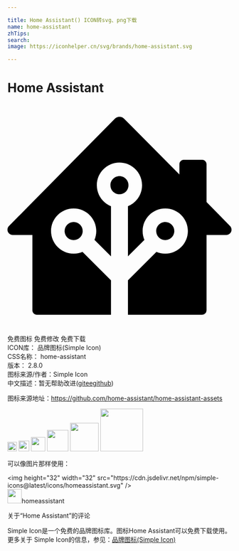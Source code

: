 ```yaml
---

title: Home Assistant() ICON转svg、png下载
name: home-assistant
zhTips: 
search: 
image: https://iconhelper.cn/svg/brands/home-assistant.svg

---
```


# Home Assistant  <small style="font-size: 60%;font-weight: 100"></small>

<div id="svg" class="svg-wrap">
<svg role="img" xmlns="http://www.w3.org/2000/svg" viewBox="0 0 24 24"><title>Home Assistant icon</title><path d="M11.9922 1.3945a.7041.7041 0 00-.498.211L.1621 13.0977A.5634.5634 0 000 13.494a.567.567 0 00.5664.5664H2.67v8.0743c0 .2603.2104.4707.4707.4707h7.9473v-3.6836L8.037 15.8672a2.42 2.42 0 01-.9473.1933c-1.3379 0-2.4218-1.0868-2.4218-2.4257 0-1.339 1.084-2.4239 2.4218-2.4239 1.338 0 2.422 1.085 2.422 2.4239 0 .3359-.068.6563-.1915.9472l1.7676 1.7676v-5.375C10.2 10.615 9.5723 9.744 9.5723 8.7266c0-1.339 1.0859-2.4258 2.4238-2.4258 1.338 0 2.4219 1.0868 2.4219 2.4258 0 1.0174-.6259 1.8884-1.5137 2.248v5.375l1.7656-1.7676a2.4205 2.4205 0 01-.1914-.9472c0-1.339 1.086-2.4239 2.4238-2.4239 1.338 0 2.422 1.085 2.422 2.4239 0 1.3389-1.084 2.4257-2.422 2.4257a2.42 2.42 0 01-.9472-.1933l-3.0508 3.0547v3.6836h7.9473a.4702.4702 0 00.4707-.4707v-8.0743h2.1113a.5686.5686 0 00.3965-.162c.2233-.2185.2262-.5775.0078-.8008l-2.5156-2.5723V6.4707c0-.2603-.2104-.4727-.4707-.4727h-1.9649c-.2603 0-.4707.2124-.4707.4727v1.1035L12.5 1.6035a.7056.7056 0 00-.5078-.209zm.0039 6.3614c-.5352 0-.9688.4351-.9688.9707 0 .5355.4336.9687.9688.9687a.9683.9683 0 00.9687-.9687c0-.5356-.4335-.9707-.9687-.9707zM7.0898 12.666a.9683.9683 0 00-.9687.9688c0 .5355.4336.9707.9687.9707.5352 0 .9688-.4352.9688-.9707a.9683.9683 0 00-.9688-.9688zm9.8125 0c-.5351 0-.9707.4332-.9707.9688 0 .5355.4356.9707.9707.9707.5352 0 .9688-.4352.9688-.9707a.9683.9683 0 00-.9688-.9688Z"/></svg>
</div>
<detail full-name='home-assistant'></detail>

<div class="detail-page">
<p>
<span><span class="badge-success badge">免费图标</span> <span class="badge-success badge">免费修改</span>  <span class="badge-success badge">免费下载</span> </span>
<br/>
<span>
ICON库：
<span class="badge-secondary badge">品牌图标(Simple Icon)</span> 
</span>
<br/>
<span>
CSS名称：
<span class="badge-secondary badge">home-assistant</span> 
</span>

<br/>
<span>
版本：
<span class="badge-secondary badge">2.8.0</span> 
</span>
<br/>
<span>图标来源/作者：<span class="badge-light badge">Simple Icon</span></span> 
<br/>
<span class="zh-detail">中文描述：暂无<span class="help-link"><span>帮助改进</span>(<a href="https://gitee.com/liuwave/icon-helper/edit/master/json/brands/home-assistant.json" target="_blank" rel="noopener noreferrer">gitee</a><a href="https://github.com/liuwave/icon-helper/edit/master/json/brands/home-assistant.json" target="_blank" rel="noopener noreferrer">github</a></span>)</span><br/>
</p>
</div><div class="description description alert alert-light"><p>图标来源地址：<a href="https://github.com/home-assistant/home-assistant-assets" target="_blank" rel="noopener noreferrer">https://github.com/home-assistant/home-assistant-assets</a></p></div>
<div class="alert alert-dark">
<img height="21" width="21" src="https://cdn.jsdelivr.net/npm/simple-icons@latest/icons/homeassistant.svg" />
<img height="24" width="24" src="https://cdn.jsdelivr.net/npm/simple-icons@latest/icons/homeassistant.svg" />
<img height="32" width="32" src="https://cdn.jsdelivr.net/npm/simple-icons@latest/icons/homeassistant.svg" />
<img height="48" width="48" src="https://cdn.jsdelivr.net/npm/simple-icons@latest/icons/homeassistant.svg" />
<img height="64" width="64" src="https://cdn.jsdelivr.net/npm/simple-icons@latest/icons/homeassistant.svg" />
<img height="96" width="96" src="https://cdn.jsdelivr.net/npm/simple-icons@latest/icons/homeassistant.svg" />

</div>
<div>
  <p>可以像图片那样使用：    
  </p>
  <div class="alert alert-primary" style="font-size: 14px">
    &lt;img height="32" width="32" src="https://cdn.jsdelivr.net/npm/simple-icons@latest/icons/homeassistant.svg" /&gt;
    <copy-btn content='<img height="32" width="32" src="https://cdn.jsdelivr.net/npm/simple-icons@latest/icons/homeassistant.svg" />'></copy-btn>
  </div>
  <div class="alert alert-secondary">
    <img height="32" width="32" src="https://cdn.jsdelivr.net/npm/simple-icons@latest/icons/homeassistant.svg" />homeassistant
    <copy-btn content="homeassistant" btn-title="复制图标名称"></copy-btn>
  </div>
</div>

<Vssue title="关于“Home Assistant”的评论" >关于“Home Assistant”的评论</Vssue>


<div><p>Simple Icon是一个免费的品牌图标库。图标Home Assistant可以免费下载使用。更多关于  Simple Icon的信息，参见：<a target="_blank" href="https://iconhelper.cn/brands.html">品牌图标(Simple Icon)</a>
</p></div>

